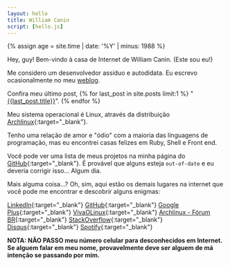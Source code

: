 ```yaml
---
layout: hello
title: William Canin
script: [hello.js]
---
```



{% assign age = site.time | date: '%Y' | minus: 1988 %}

Hey, guy! Bem-vindo à casa de Internet de William Canin. (Este sou eu!)

Me considero um desenvolvedor assíduo e autodidata. Eu escrevo ocasionalmente no meu [weblog]({{site.url}}{{site.baseurl}}/blog/).

Confira meu último post, {% for last_post in site.posts limit:1 %}
"<a href="{{site.url}}{{site.baseurl}}{{last_post.url}}">{{last_post.title}}</a>". {% endfor %}

Meu sistema operacional é Linux, através da distribuição [Archlinux](https://archlinux.org){:target="_blank"}.

Tenho uma relação de amor e "ódio" com a maioria das linguagens de programação, mas eu encontrei casas felizes em Ruby, Shell e Front end.

Você pode ver uma lista de meus projetos na minha página do [GitHub](https://github.com/williamcanin){:target="_blank"}. É provável que alguns esteja `out-of-date` e eu deveria corrigir isso... Algum dia.

Mais alguma coisa...? Oh, sim, aqui estão os demais lugares na internet que você pode me encontrar e descobrir alguns enigmas:

<!-- Add class 'markdown__listhome' for float: left -->

<!-- {: .markdown__listhome} -->
 [LinkedIn](https://www.linkedin.com/in/williamcostacanin/){:target="_blank"}
 [GitHub](https://github.com/williamcanin){:target="_blank"}
 [Google Plus](https://plus.google.com/+WilliamCanin){:target="_blank"}
 [VivaOLinux](https://www.vivaolinux.com.br/~willnux){:target="_blank"}
 [Archlinux - Fórum BR](https://forum.archlinux-br.org/profile.php?id=5539){:target="_blank"}
 [StackOverflow](https://pt.stackoverflow.com/users/15113/williamcanin?tab=profile){:target="_blank"}
 [Disqus](https://disqus.com/by/williamcanin/){:target="_blank"}
 [Spotify](https://open.spotify.com/user/williamcanin){:target="_blank"}


**NOTA: NÃO PASSO meu número celular para desconhecidos em Internet. Se alguem falar em meu nome, provavelmente deve ser alguem de má intenção se passando por mim.**

